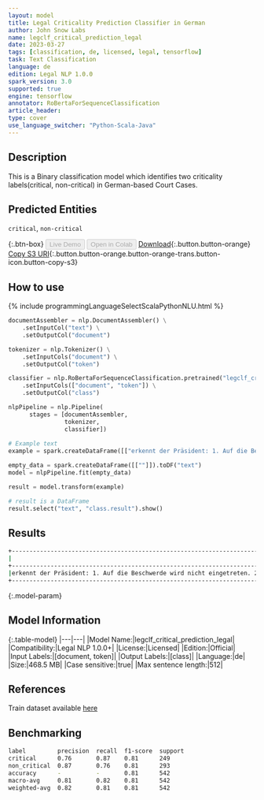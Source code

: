 ```yaml
---
layout: model
title: Legal Criticality Prediction Classifier in German
author: John Snow Labs
name: legclf_critical_prediction_legal
date: 2023-03-27
tags: [classification, de, licensed, legal, tensorflow]
task: Text Classification
language: de
edition: Legal NLP 1.0.0
spark_version: 3.0
supported: true
engine: tensorflow
annotator: RoBertaForSequenceClassification
article_header:
type: cover
use_language_switcher: "Python-Scala-Java"
---
```


## Description

This is a Binary classification model which identifies two criticality labels(critical, non-critical) in German-based Court Cases.

## Predicted Entities

`critical`, `non-critical`

{:.btn-box}
<button class="button button-orange" disabled>Live Demo</button>
<button class="button button-orange" disabled>Open in Colab</button>
[Download](https://s3.amazonaws.com/auxdata.johnsnowlabs.com/legal/models/legclf_critical_prediction_legal_de_1.0.0_3.0_1679923757236.zip){:.button.button-orange}
[Copy S3 URI](s3://auxdata.johnsnowlabs.com/legal/models/legclf_critical_prediction_legal_de_1.0.0_3.0_1679923757236.zip){:.button.button-orange.button-orange-trans.button-icon.button-copy-s3}

## How to use



<div class="tabs-box" markdown="1">
{% include programmingLanguageSelectScalaPythonNLU.html %}

```python
documentAssembler = nlp.DocumentAssembler() \
    .setInputCol("text") \
    .setOutputCol("document")

tokenizer = nlp.Tokenizer() \
    .setInputCols("document") \
    .setOutputCol("token")

classifier = nlp.RoBertaForSequenceClassification.pretrained("legclf_critical_prediction_legal", "de", "legal/models") \
    .setInputCols(["document", "token"]) \
    .setOutputCol("class")

nlpPipeline = nlp.Pipeline(
      stages = [documentAssembler,
                tokenizer,
                classifier])
     
# Example text
example = spark.createDataFrame([["erkennt der Präsident: 1. Auf die Beschwerde wird nicht eingetreten. 2. Es werden keine Gerichtskosten erhoben. 3. Dieses Urteil wird den Parteien, dem Sozialversicherungsgericht des Kantons Zürich und dem Staatssekretariat für Wirtschaft (SECO) schriftlich mitgeteilt. Luzern, 5. Dezember 2016 Im Namen der I. sozialrechtlichen Abteilung des Schweizerischen Bundesgerichts Der Präsident: Maillard Der Gerichtsschreiber: Grünvogel"]]).toDF("text")

empty_data = spark.createDataFrame([[""]]).toDF("text")
model = nlpPipeline.fit(empty_data)

result = model.transform(example)

# result is a DataFrame
result.select("text", "class.result").show()
```

</div>

## Results

```bash
+----------------------------------------------------------------------------------------------------+--------------+
|                                                                                                text|        result|
+----------------------------------------------------------------------------------------------------+--------------+
|erkennt der Präsident: 1. Auf die Beschwerde wird nicht eingetreten. 2. Es werden keine Gerichtsk...|[non_critical]|
+----------------------------------------------------------------------------------------------------+--------------+
```

{:.model-param}
## Model Information

{:.table-model}
|---|---|
|Model Name:|legclf_critical_prediction_legal|
|Compatibility:|Legal NLP 1.0.0+|
|License:|Licensed|
|Edition:|Official|
|Input Labels:|[document, token]|
|Output Labels:|[class]|
|Language:|de|
|Size:|468.5 MB|
|Case sensitive:|true|
|Max sentence length:|512|

## References

Train dataset available [here](https://huggingface.co/datasets/rcds/legal_criticality_prediction)

## Benchmarking

```bash
label         precision  recall  f1-score  support 
critical      0.76       0.87    0.81      249     
non_critical  0.87       0.76    0.81      293     
accuracy      -          -       0.81      542     
macro-avg     0.81       0.82    0.81      542     
weighted-avg  0.82       0.81    0.81      542     
```
